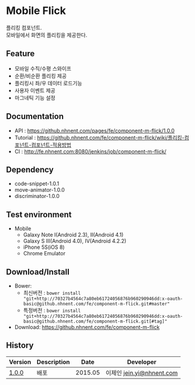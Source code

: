 Mobile Flick
===============
플리킹 컴포넌트.<br>모바일에서 화면의 플리킹을 제공한다.

## Feature
* 모바일 수직/수평 스와이프
* 순환/비순환 플리킹 제공
* 플리킹시 좌/우 데이터 로드기능
* 사용자 이벤트 제공
* 마그네틱 기능 설정

## Documentation
* API : https://github.nhnent.com/pages/fe/component-m-flick/1.0.0
* Tutorial : https://github.nhnent.com/fe/component-m-flick/wiki/플리킹-컴포넌트-컴포넌트-적용방법
* CI : http://fe.nhnent.com:8080/jenkins/job/component-m-flick/



## Dependency
* code-snippet-1.0.1
* move-animator-1.0.0
* discriminator-1.0.0

## Test environment
* Mobile
	* Galaxy Note I(Android 2.3), II(Android 4.1)
	* Galaxy S III(Android 4.0), IV(Android 4.2.2)
	* iPhone 5S(iOS 8)
	* Chrome Emulator


## Download/Install
* Bower:
   * 최신버전 : `bower install "git+http://70327b4564c7a80eb61724056876b960290946dd:x-oauth-basic@github.nhnent.com/fe/component-m-flick.git#master"`
   * 특정버전 : `bower install "git+http://70327b4564c7a80eb61724056876b960290946dd:x-oauth-basic@github.nhnent.com/fe/component-m-flick.git[#tag]"`
* Download: https://github.nhnent.com/fe/component-m-flick

## History
| Version | Description | Date | Developer |
| ---- | ---- | ---- | ---- |
| <a href="https://github.nhnent.com/pages/fe/component-m-flick/1.0.0">1.0.0</a> | 배포 | 2015.05 | 이제인 <jein.yi@nhnent.com> |
